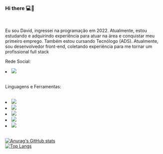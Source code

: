 ### Hi there 💻📝
<br>
<p>Eu sou David, ingressei na programação em 2022. Atualmente, estou estudando e adquirindo experiência para atuar na área e conquistar meu primeiro emprego. Também estou cursando Tecnólogo (ADS). Atualmente, sou desenvolvedor front-end, coletando experiência para me tornar um profissional full stack</p>
<P>Rede Social: </P><li><a href="https://www.linkedin.com/in/david-santana-developer"/><img src="https://img.shields.io/badge/LinkedIn-0077B5?style=for-the-badge&logo=linkedin&logoColor=white"/></a></li>
<br>

<p>Linguagens e Ferramentas: </p>
<br>
<li><img src="https://img.shields.io/badge/HTML5-E34F26?style=for-the-badge&logo=html5&logoColor=white"/></li>
<li><img src="https://img.shields.io/badge/CSS3-1572B6?style=for-the-badge&logo=css3&logoColor=white"/></li>
<li><img src="https://img.shields.io/badge/JavaScript-F7DF1E?style=for-the-badge&logo=javascript&logoColor=black"</li>
<li><img src="https://img.shields.io/badge/Node.js-43853D?style=for-the-badge&logo=node.js&logoColor=white"</li>
<li><img src="https://img.shields.io/badge/TypeScript-007ACC?style=for-the-badge&logo=typescript&logoColor=white"</li>
  
<br>
<br>
  
[![Anurag's GitHub stats](https://github-readme-stats.vercel.app/api?username=Dev-David14)](https://github.com/anuraghazra/github-readme-stats)
<br>
[![Top Langs](https://github-readme-stats.vercel.app/api/top-langs/?username=Dev-David14)](https://github.com/anuraghazra/github-readme-stats)
<br>

